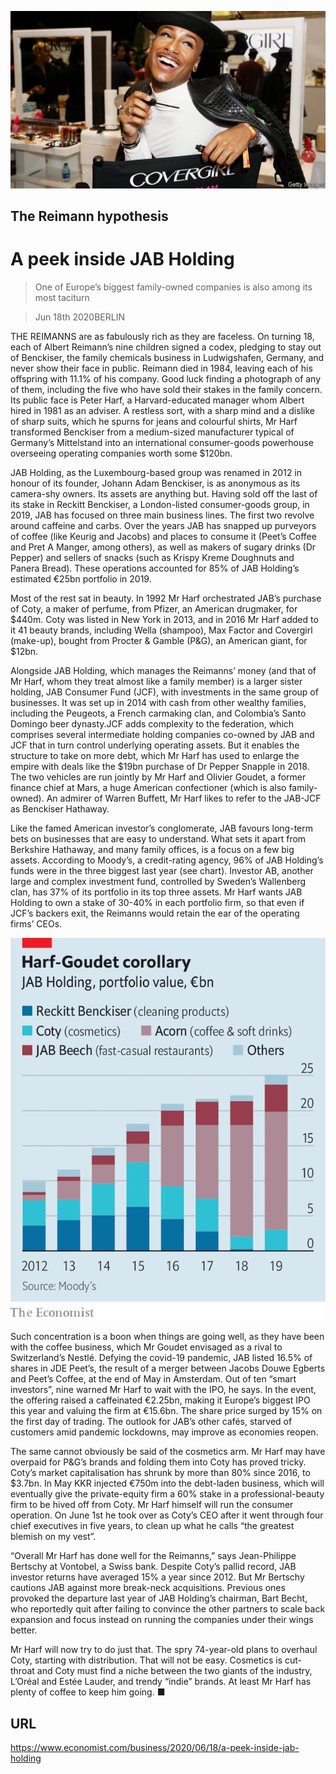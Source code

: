 ![](./images/20200620_WBP502.jpg)

## The Reimann hypothesis

# A peek inside JAB Holding

> One of Europe’s biggest family-owned companies is also among its most taciturn

> Jun 18th 2020BERLIN

THE REIMANNS are as fabulously rich as they are faceless. On turning 18, each of Albert Reimann’s nine children signed a codex, pledging to stay out of Benckiser, the family chemicals business in Ludwigshafen, Germany, and never show their face in public. Reimann died in 1984, leaving each of his offspring with 11.1% of his company. Good luck finding a photograph of any of them, including the five who have sold their stakes in the family concern. Its public face is Peter Harf, a Harvard-educated manager whom Albert hired in 1981 as an adviser. A restless sort, with a sharp mind and a dislike of sharp suits, which he spurns for jeans and colourful shirts, Mr Harf transformed Benckiser from a medium-sized manufacturer typical of Germany’s Mittelstand into an international consumer-goods powerhouse overseeing operating companies worth some $120bn.

JAB Holding, as the Luxembourg-based group was renamed in 2012 in honour of its founder, Johann Adam Benckiser, is as anonymous as its camera-shy owners. Its assets are anything but. Having sold off the last of its stake in Reckitt Benckiser, a London-listed consumer-goods group, in 2019, JAB has focused on three main business lines. The first two revolve around caffeine and carbs. Over the years JAB has snapped up purveyors of coffee (like Keurig and Jacobs) and places to consume it (Peet’s Coffee and Pret A Manger, among others), as well as makers of sugary drinks (Dr Pepper) and sellers of snacks (such as Krispy Kreme Doughnuts and Panera Bread). These operations accounted for 85% of JAB Holding’s estimated €25bn portfolio in 2019.

Most of the rest sat in beauty. In 1992 Mr Harf orchestrated JAB’s purchase of Coty, a maker of perfume, from Pfizer, an American drugmaker, for $440m. Coty was listed in New York in 2013, and in 2016 Mr Harf added to it 41 beauty brands, including Wella (shampoo), Max Factor and Covergirl (make-up), bought from Procter & Gamble (P&G), an American giant, for $12bn.

Alongside JAB Holding, which manages the Reimanns’ money (and that of Mr Harf, whom they treat almost like a family member) is a larger sister holding, JAB Consumer Fund (JCF), with investments in the same group of businesses. It was set up in 2014 with cash from other wealthy families, including the Peugeots, a French carmaking clan, and Colombia’s Santo Domingo beer dynasty.JCF adds complexity to the federation, which comprises several intermediate holding companies co-owned by JAB and JCF that in turn control underlying operating assets. But it enables the structure to take on more debt, which Mr Harf has used to enlarge the empire with deals like the $19bn purchase of Dr Pepper Snapple in 2018. The two vehicles are run jointly by Mr Harf and Olivier Goudet, a former finance chief at Mars, a huge American confectioner (which is also family-owned). An admirer of Warren Buffett, Mr Harf likes to refer to the JAB-JCF as Benckiser Hathaway.

Like the famed American investor’s conglomerate, JAB favours long-term bets on businesses that are easy to understand. What sets it apart from Berkshire Hathaway, and many family offices, is a focus on a few big assets. According to Moody’s, a credit-rating agency, 96% of JAB Holding’s funds were in the three biggest last year (see chart). Investor AB, another large and complex investment fund, controlled by Sweden’s Wallenberg clan, has 37% of its portfolio in its top three assets. Mr Harf wants JAB Holding to own a stake of 30-40% in each portfolio firm, so that even if JCF’s backers exit, the Reimanns would retain the ear of the operating firms’ CEOs.



![](./images/20200620_WBC086.png)

Such concentration is a boon when things are going well, as they have been with the coffee business, which Mr Goudet envisaged as a rival to Switzerland’s Nestlé. Defying the covid-19 pandemic, JAB listed 16.5% of shares in JDE Peet’s, the result of a merger between Jacobs Douwe Egberts and Peet’s Coffee, at the end of May in Amsterdam. Out of ten “smart investors”, nine warned Mr Harf to wait with the IPO, he says. In the event, the offering raised a caffeinated €2.25bn, making it Europe’s biggest IPO this year and valuing the firm at €15.6bn. The share price surged by 15% on the first day of trading. The outlook for JAB’s other cafés, starved of customers amid pandemic lockdowns, may improve as economies reopen.

The same cannot obviously be said of the cosmetics arm. Mr Harf may have overpaid for P&G’s brands and folding them into Coty has proved tricky. Coty’s market capitalisation has shrunk by more than 80% since 2016, to $3.7bn. In May KKR injected €750m into the debt-laden business, which will eventually give the private-equity firm a 60% stake in a professional-beauty firm to be hived off from Coty. Mr Harf himself will run the consumer operation. On June 1st he took over as Coty’s CEO after it went through four chief executives in five years, to clean up what he calls “the greatest blemish on my vest”.

“Overall Mr Harf has done well for the Reimanns,” says Jean-Philippe Bertschy at Vontobel, a Swiss bank. Despite Coty’s pallid record, JAB investor returns have averaged 15% a year since 2012. But Mr Bertschy cautions JAB against more break-neck acquisitions. Previous ones provoked the departure last year of JAB Holding’s chairman, Bart Becht, who reportedly quit after failing to convince the other partners to scale back expansion and focus instead on running the companies under their wings better. 

Mr Harf will now try to do just that. The spry 74-year-old plans to overhaul Coty, starting with distribution. That will not be easy. Cosmetics is cut-throat and Coty must find a niche between the two giants of the industry, L’Oréal and Estée Lauder, and trendy “indie” brands. At least Mr Harf has plenty of coffee to keep him going. ■

## URL

https://www.economist.com/business/2020/06/18/a-peek-inside-jab-holding
